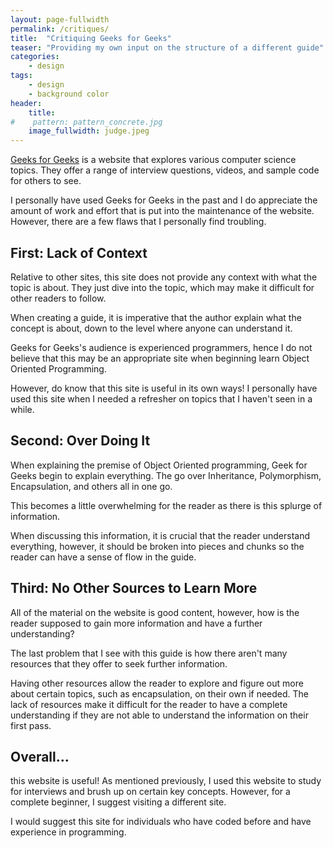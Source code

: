 ```yaml
---
layout: page-fullwidth
permalink: /critiques/
title:  "Critiquing Geeks for Geeks"
teaser: "Providing my own input on the structure of a different guide"
categories:
    - design
tags:
    - design
    - background color
header:
    title:  
#    pattern: pattern_concrete.jpg
    image_fullwidth: judge.jpeg
---
```

[Geeks for Geeks][1] is a website that explores various computer science topics. They offer a range of interview questions, videos, and sample code for others to see. 

I personally have used Geeks for Geeks in the past and I do appreciate the amount of work and effort that is put into the maintenance of the website. However, there are a few flaws that I personally find troubling.

## First: Lack of Context
Relative to other sites, this site does not provide any context with what the topic is about. They just dive into the topic, which may make it difficult for other readers to follow.

When creating a guide, it is imperative that the author explain what the concept is about, down to the level where anyone can understand it. 

Geeks for Geeks's audience is experienced programmers, hence I do not believe that this may be an appropriate site when beginning learn Object Oriented Programming. 

However, do know that this site is useful in its own ways! I personally have used this site when I needed a refresher on topics that I haven't seen in a while.

## Second: Over Doing It
When explaining the premise of Object Oriented programming, Geek for Geeks begin to explain everything. The go over Inheritance, Polymorphism, Encapsulation, and others all in one go. 

This becomes a little overwhelming for the reader as there is this splurge of information. 

When discussing this information, it is crucial that the reader understand everything, however, it should be broken into pieces and chunks so the reader can have a sense of flow in the guide.  

## Third: No Other Sources to Learn More
All of the material on the website is good content, however, how is the reader supposed to gain more information and have a further understanding?

The last problem that I see with this guide is how there aren't many resources that they offer to seek further information. 

Having other resources allow the reader to explore and figure out more about certain topics, such as encapsulation, on their own if needed. The lack of resources make it difficult for the reader to have a complete understanding if they are not able to understand the information on their first pass. 

## Overall...
this website is useful! As mentioned previously, I used this website to study for interviews and brush up on certain key concepts. However, for a complete beginner, I suggest visiting a different site.

I would suggest this site for individuals who have coded before and have experience in programming. 
 

[1]: https://www.geeksforgeeks.org/object-oriented-programming-oops-concept-in-java/